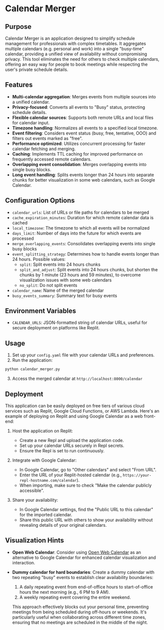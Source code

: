 # Calendar Merger

## Purpose

Calendar Merger is an application designed to simplify schedule management for professionals with complex timetables. It aggregates multiple calendars (e.g. personal and work) into a single "busy-time" calendar, providing a unified view of availability without compromising privacy. This tool eliminates the need for others to check multiple calendars, offering an easy way for people to book meetings while respecting the user's private schedule details.

## Features

- **Multi-calendar aggregation**: Merges events from multiple sources into a unified calendar.
- **Privacy-focused**: Converts all events to "Busy" status, protecting schedule details.
- **Flexible calendar sources**: Supports both remote URLs and local files for calendar input.
- **Timezone handling**: Normalizes all events to a specified local timezone.
- **Event filtering**: Considers event status (busy, free, tentative, OOO) and filters out events marked as "free".
- **Performance optimized**: Utilizes concurrent processing for faster calendar fetching and merging.
- **Caching**: Implements TTL caching for improved performance on frequently accessed remote calendars.
- **Overlapping event consolidation**: Merges overlapping events into single busy blocks.
- **Long event handling**: Splits events longer than 24 hours into separate chunks for better visualization in some web calendars, such as Google Calendar.

## Configuration Options

- `calendar_urls`: List of URLs or file paths for calendars to be merged
- `cache_expiration_minutes`: Duration for which remote calendar data is cached
- `local_timezone`: The timezone to which all events will be normalized
- `days_limit`: Number of days into the future for which events are processed
- `merge_overlapping_events`: Consolidates overlapping events into single busy blocks
- `event_splitting_strategy`: Determines how to handle events longer than 24 hours. Possible values:
  - `split`: Split events into 24 hours chunks
  - `split_and_adjust`: Split events into 24 hours chunks, but shorten the chunks by 1 minute (23 hours and 59 minutes), to overcome visualization issues with some web calendars
  - `no_split`: Do not split events
- `calendar_name`: Name of the merged calendar
- `busy_events_summary`: Summary text for busy events

## Environment Variables

- `CALENDAR_URLS`: JSON-formatted string of calendar URLs, useful for secure deployment on platforms like Replit.

## Usage

1. Set up your `config.yaml` file with your calendar URLs and preferences.
2. Run the application:

```bash
python calendar_merger.py
```

3. Access the merged calendar at `http://localhost:8000/calendar`

## Deployment

This application can be easily deployed on free tiers of various cloud services such as Replit, Google Cloud Functions, or AWS Lambda. Here's an example of deploying on Replit and using Google Calendar as a web front-end:

1. Host the application on Replit:
   - Create a new Repl and upload the application code.
   - Set up your calendar URLs securely in Repl secrets.
   - Ensure the Repl is set to run continuously.

2. Integrate with Google Calendar:
   - In Google Calendar, go to "Other calendars" and select "From URL".
   - Enter the URL of your Replit-hosted calendar (e.g., `https://your-repl-hostname.com/calendar`).
   - When importing, make sure to check "Make the calendar publicly accessible".

3. Share your availability:
   - In Google Calendar settings, find the "Public URL to this calendar" for the imported calendar.
   - Share this public URL with others to show your availability without revealing details of your original calendars.

## Visualization Hints

- **Open Web Calendar**: Consider using [Open Web Calendar](https://github.com/niccokunzmann/open-web-calendar) as an alternative to Google Calendar for enhanced calendar visualization and interaction.

- **Dummy calendar for hard boundaries**: Create a dummy calendar with two repeating "busy" events to establish clear availability boundaries:
  1. A daily repeating event from end-of-office hours to start-of-office hours the next morning (e.g., 6 PM to 9 AM).
  2. A weekly repeating event covering the entire weekend.

  This approach effectively blocks out your personal time, preventing meetings from being scheduled during off-hours or weekends. It's particularly useful when collaborating across different time zones, ensuring that no meetings are scheduled in the middle of the night.
